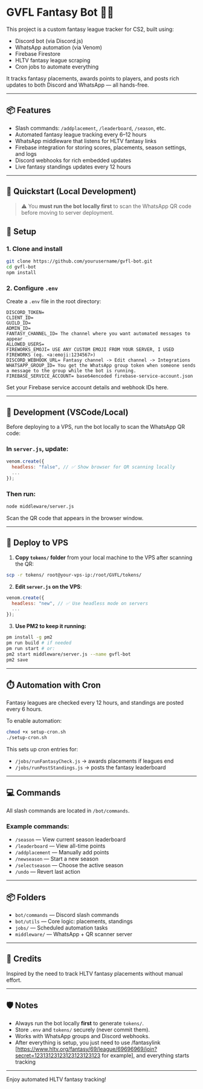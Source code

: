 # GVFL Fantasy Bot 🧠🔥

This project is a custom fantasy league tracker for CS2, built using:
- Discord bot (via Discord.js)
- WhatsApp automation (via Venom)
- Firebase Firestore
- HLTV fantasy league scraping
- Cron jobs to automate everything

It tracks fantasy placements, awards points to players, and posts rich updates to both Discord and WhatsApp — all hands-free.

---

## 📦 Features

- Slash commands: `/addplacement`, `/leaderboard`, `/season`, etc.
- Automated fantasy league tracking every 6–12 hours
- WhatsApp middleware that listens for HLTV fantasy links
- Firebase integration for storing scores, placements, season settings, and logs
- Discord webhooks for rich embedded updates
- Live fantasy standings updates every 12 hours

---

## 🚀 Quickstart (Local Development)

> ⚠️ You **must run the bot locally first** to scan the WhatsApp QR code before moving to server deployment.

## 🔧 Setup

### 1. Clone and install
```bash
git clone https://github.com/yourusername/gvfl-bot.git
cd gvfl-bot
npm install
```

### 2. Configure `.env`
Create a `.env` file in the root directory:

```env
DISCORD_TOKEN=
CLIENT_ID=
GUILD_ID=
ADMIN_ID=
FANTASY_CHANNEL_ID= The channel where you want automated messages to appear
ALLOWED_USERS=
FIREWORKS_EMOJI= USE ANY CUSTOM EMOJI FROM YOUR SERVER, I USED FIREWORKS (eg. <a:emoji:1234567>)
DISCORD_WEBHOOK_URL= Fantasy channel -> Edit channel -> Integrations
WHATSAPP_GROUP_ID= You get the WhatsApp group token when someone sends a message to the group while the bot is running.
FIREBASE_SERVICE_ACCOUNT= base64encoded firebase-service-account.json
```

Set your Firebase service account details and webhook IDs here.

---

## 🧪 Development (VSCode/Local)

Before deploying to a VPS, run the bot locally to scan the WhatsApp QR code:

### In `server.js`, update:
```js
venom.create({
  headless: "false", // ✅ Show browser for QR scanning locally
  ...
});
```

### Then run:
```bash
node middleware/server.js
```
Scan the QR code that appears in the browser window.

---

## 🚀 Deploy to VPS

1. **Copy `tokens/` folder** from your local machine to the VPS after scanning the QR:
```bash
scp -r tokens/ root@your-vps-ip:/root/GVFL/tokens/
```

2. **Edit `server.js` on the VPS**:
```js
venom.create({
  headless: "new", // ✅ Use headless mode on servers
  ...
});
```

3. **Use PM2 to keep it running:**
```bash
pm install -g pm2
pm run build # if needed
pm run start # or:
pm2 start middleware/server.js --name gvfl-bot
pm2 save
```

---

## ⏱️ Automation with Cron
Fantasy leagues are checked every 12 hours, and standings are posted every 6 hours.

To enable automation:
```bash
chmod +x setup-cron.sh
./setup-cron.sh
```

This sets up cron entries for:
- `/jobs/runFantasyCheck.js` → awards placements if leagues end
- `/jobs/runPostStandings.js` → posts the fantasy leaderboard

---

## 💻 Commands
All slash commands are located in `/bot/commands`.

### Example commands:
- `/season` — View current season leaderboard
- `/leaderboard` — View all-time points
- `/addplacement` — Manually add points
- `/newseason` — Start a new season
- `/selectseason` — Choose the active season
- `/undo` — Revert last action

---

## 📦 Folders
- `bot/commands` — Discord slash commands
- `bot/utils` — Core logic: placements, standings
- `jobs/` — Scheduled automation tasks
- `middleware/` — WhatsApp + QR scanner server

---

## 🧠 Credits
Inspired by the need to track HLTV fantasy placements without manual effort.

---

## 🛡️ Notes
- Always run the bot locally **first** to generate `tokens/`.
- Store `.env` and `tokens/` securely (never commit them).
- Works with WhatsApp groups and Discord webhooks.
- After everything is setup, you just need to use /fantasylink [https://www.hltv.org/fantasy/69/league/69696969/join?secret=12313123123123123123123 for example], and everything starts tracking

---

Enjoy automated HLTV fantasy tracking!
